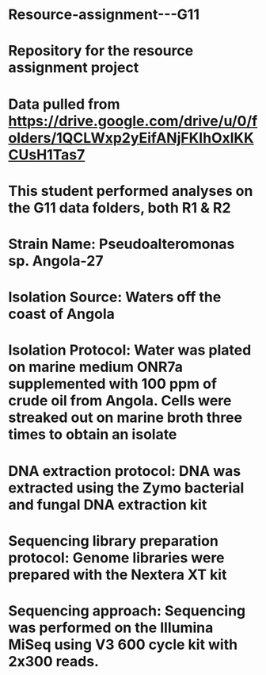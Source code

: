 # Resource-assignment---G11
# Repository for the resource assignment project
# Data pulled from https://drive.google.com/drive/u/0/folders/1QCLWxp2yEifANjFKIhOxlKKCUsH1Tas7
# This student performed analyses on the G11 data folders, both R1 & R2

# Strain Name: Pseudoalteromonas sp. Angola-27

# Isolation Source: Waters off the coast of Angola

# Isolation Protocol: Water was plated on marine medium ONR7a supplemented with 100 ppm of crude oil from Angola.  Cells were streaked out on marine broth three times to obtain an isolate

# DNA extraction protocol: DNA was extracted using the Zymo bacterial and fungal DNA extraction kit

# Sequencing library preparation protocol: Genome libraries were prepared with the Nextera XT kit

# Sequencing approach: Sequencing was performed on the Illumina MiSeq using V3 600 cycle kit with 2x300 reads.
